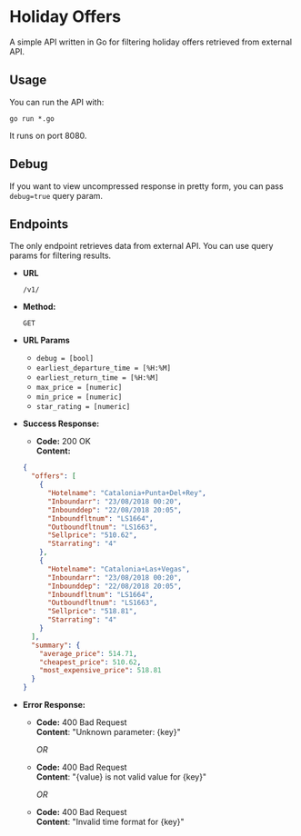 # Holiday Offers

A simple API written in Go for filtering holiday offers retrieved from external API.

## Usage
You can run the API with:

    go run *.go
    
It runs on port 8080.

## Debug
If you want to view uncompressed response in pretty form, you can pass `debug=true` query param.


## Endpoints
The only endpoint retrieves data from external API. You can use query params for filtering results.
* **URL**
    
    `/v1/`
    
* **Method:**
    
    `GET`
    
* **URL Params**

    * `debug = [bool]`
    * `earliest_departure_time = [%H:%M]`
    * `earliest_return_time = [%H:%M]`
    * `max_price = [numeric]`
    * `min_price = [numeric]`
    * `star_rating = [numeric]`

* **Success Response:**
    * **Code:** 200 OK<br/>
    **Content:**
    
    ```json
    {
      "offers": [
        {
          "Hotelname": "Catalonia+Punta+Del+Rey", 
          "Inboundarr": "23/08/2018 00:20", 
          "Inbounddep": "22/08/2018 20:05", 
          "Inboundfltnum": "LS1664", 
          "Outboundfltnum": "LS1663", 
          "Sellprice": "510.62", 
          "Starrating": "4"
        }, 
        {
          "Hotelname": "Catalonia+Las+Vegas", 
          "Inboundarr": "23/08/2018 00:20", 
          "Inbounddep": "22/08/2018 20:05", 
          "Inboundfltnum": "LS1664", 
          "Outboundfltnum": "LS1663", 
          "Sellprice": "518.81", 
          "Starrating": "4"
        }
      ], 
      "summary": {
        "average_price": 514.71, 
        "cheapest_price": 510.62, 
        "most_expensive_price": 518.81
      }
    }
    ```
    
* **Error Response:**
    * **Code:** 400 Bad Request<br/>
    **Content**: "Unknown parameter: {key}"
    
        *OR*
        
    * **Code:** 400 Bad Request<br/>
    **Content**: "{value} is not valid value for {key}"

        *OR*
        
    * **Code:** 400 Bad Request<br/>
    **Content**: "Invalid time format for {key}"